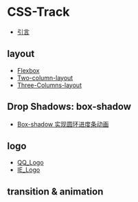 # CSS-Track

<!-- 引言是在仓库根目录下创建了 Introduction.md 文件 -->
- [引言](./introduction.md) 

<!-- + [CSS实现瀑布流布局（display: flex）](./layout/flex-waterfalls-flow.md)  -->

## layout

- [Flexbox](./layout/Flexbox.md)
- [Two-column-layout](./layout/Two-Column-layout.md)
- [Three-Columns-layout](./layout/Three-Columns-layout.md)
<!-- - [test](./layout/test.md) -->

## Drop Shadows: box-shadow 

- [Box-shadow 实现圆环进度条动画]()

## logo

- [QQ_Logo](./logo/QQ_Logo.md)
- [IE_Logo](./logo/IE_Logo.md)


## transition & animation

